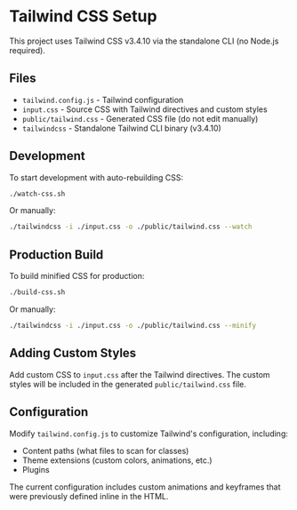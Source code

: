 # Tailwind CSS Setup

This project uses Tailwind CSS v3.4.10 via the standalone CLI (no Node.js required).

## Files

- `tailwind.config.js` - Tailwind configuration
- `input.css` - Source CSS with Tailwind directives and custom styles
- `public/tailwind.css` - Generated CSS file (do not edit manually)
- `tailwindcss` - Standalone Tailwind CLI binary (v3.4.10)

## Development

To start development with auto-rebuilding CSS:

```bash
./watch-css.sh
```

Or manually:

```bash
./tailwindcss -i ./input.css -o ./public/tailwind.css --watch
```

## Production Build

To build minified CSS for production:

```bash
./build-css.sh
```

Or manually:

```bash
./tailwindcss -i ./input.css -o ./public/tailwind.css --minify
```

## Adding Custom Styles

Add custom CSS to `input.css` after the Tailwind directives. The custom styles will be included in the generated `public/tailwind.css` file.

## Configuration

Modify `tailwind.config.js` to customize Tailwind's configuration, including:
- Content paths (what files to scan for classes)
- Theme extensions (custom colors, animations, etc.)
- Plugins

The current configuration includes custom animations and keyframes that were previously defined inline in the HTML.
